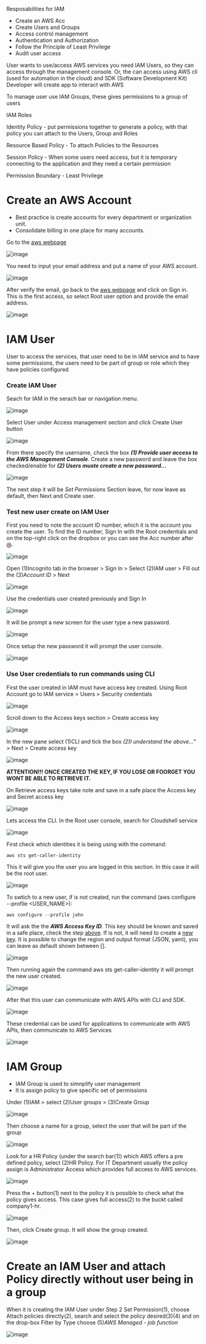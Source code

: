 

Resposabilities for IAM
- Create an AWS Acc
- Create Users and Groups
- Access control management
- Authentication and Authorization
- Follow the Principle of Least Privilege
- Audit user access


User wants to use/access AWS services you need IAM Users, so they can access through the management console. Or, the can access using AWS cli (used for automation in the cloud) and SDK (Software Development Kit) Developer will create app to interact with AWS

To manage user use IAM Groups, these gives permissions to a group of users

IAM Roles


Identity Policy - put permissions together to generate a policy, with that policy you can attach to the Users, Group and Roles

Resource Based Policy - To attach Policies to the Resources

Session Policy - When some users need access, but it is temporary connecting to the application and they need a certain permission

Permission Boundary - Least Privilege


# Create an AWS Account

- Best practice is create accounts for every department or organization unit. 
- Consolidate billing in one place for many accounts.

Go to the [aws webpage](aws.amazon.com) 

![image](https://github.com/M4gOo/PROJECTS/assets/57456345/ece3101e-5e6c-4188-96f8-3163060893b2)

You need to input your email address and put a name of your AWS account.

![image](https://github.com/M4gOo/PROJECTS/assets/57456345/f56d3e00-06a4-4080-89ae-9f692819c524)

After verify the email, go back to the [aws webpage](aws.amazon.com) and click on Sign in. This is the first access, so select Root user option and provide the email address.

![image](https://github.com/M4gOo/PROJECTS/assets/57456345/37a49fea-9867-4399-b654-2c671aac905a)


# IAM User

User to access the services, that user need to be in IAM service and to  have some permissions, the users need to be part of group or role which they have policies configured

### Create IAM User

Seach for IAM in the serach bar or navigation menu.

![image](https://github.com/M4gOo/PROJECTS/assets/57456345/a99f0b64-3012-46c7-8650-e6807a2c83eb)

Select User under Access management section and click Create User button

![image](https://github.com/M4gOo/PROJECTS/assets/57456345/20ad9778-c719-4fb7-ae81-530bfb7ca651)

From there specify the username, check the box ***(1) Provide user access to the AWS Management Console***. Create a new password and leave the box checked/enable for ***(2) Users muste create a new password...***

![image](https://github.com/M4gOo/PROJECTS/assets/57456345/b152da8a-c29d-4f99-83ea-34682483593a)

The next step it will be *Set Permissions* Section leave, for now leave as default, then Next and Create user. 

### Test new user create on IAM User

First you need to note the account ID number, which it is the account you create the user. To find the ID number, Sign In with the Root credentials and on the top-right click on the dropbox or you can see the Acc number after @.

![image](https://github.com/M4gOo/PROJECTS/assets/57456345/9330ab79-4925-46d9-93f7-348d402acf25)

Open (1)Incognito tab in the browser > Sign In > Select (2)IAM user > Fill out the (3)*Account ID* > Next

![image](https://github.com/M4gOo/PROJECTS/assets/57456345/ab78d90d-50dd-4512-afac-fd0d1d3c5f59)

Use the credentials user created previously and Sign In

![image](https://github.com/M4gOo/PROJECTS/assets/57456345/ab85b4e9-cdc2-47ec-ad6b-d9b8a8731ac7)

It will be prompt a new screen for the user type a new password.

![image](https://github.com/M4gOo/PROJECTS/assets/57456345/8d25de28-d915-4b39-bea1-ab66a5544188)

Once setup the new password it will prompt the user console.

![image](https://github.com/M4gOo/PROJECTS/assets/57456345/e4cb2580-11ee-4737-a7a3-f025c0cf280f)


### Use User credentials to run commands using CLI 

First the user created in IAM must have access key created. Using Root Account go to IAM service > Users > Security credentials

![image](https://github.com/M4gOo/PROJECTS/assets/57456345/8515e931-8b5a-40e8-8fef-6a8a312a74ef)

Scroll down to the Access keys section > Create access key 

![image](https://github.com/M4gOo/PROJECTS/assets/57456345/073cb471-538c-481b-ade8-777c09599442)

In the new pane select (1)CLI and tick the box *(2)I understand the above..."* > Next > Create access key  

![image](https://github.com/M4gOo/PROJECTS/assets/57456345/6e1385f3-26af-4820-b7ba-9a25fc7f9dcb)

**ATTENTION!!! ONCE CREATED THE KEY, IF YOU LOSE OR FOORGET YOU WONT BE ABLE TO RETRIEVE IT.**

On Retrieve access keys take note and save in a safe place the Access key and Secret access key

![image](https://github.com/M4gOo/PROJECTS/assets/57456345/3ecc010b-9faf-4f34-a4cf-3a3c78ea8024)

Lets access the CLI. In the Root user console, search for Cloudshell service

![image](https://github.com/M4gOo/PROJECTS/assets/57456345/6c6a9fce-a51c-491c-8d49-09cafb230163)

First check which identities it is being using with the command:

```
aws sts get-caller-identity
```

This it will give you the user you are logged in this section. In this case it will be the root user. 

![image](https://github.com/M4gOo/PROJECTS/assets/57456345/893c377a-231d-4b34-9249-cb9110887380)

To swtich to a new user, if is not created, run the command (aws configure --profile <USER_NAME>):
```
aws configure --profile john
```

It will ask the the ***AWS Access Key ID***. This key should be known and saved in a safe place, check the step [above](#**ATTENTION!!!-ONCE-CREATED-THE-KEY,-IF-YOU-LOSE-OR-FOORGET-YOU-WONT-BE-ABLE-TO-RETRIEVE-IT.**). If is not, 
it will need to create a [new key](####-Use-User-credentials-to-run-commands-using-CLI). It is possible to change the region and output format (JSON, yaml), you can leave as default shown between [].

![image](https://github.com/M4gOo/PROJECTS/assets/57456345/c197b2cd-d0bb-4f6e-ba08-f64c67ed31cf)

Then running again the command aws sts get-caller-identity it will prompt the new user created.

![image](https://github.com/M4gOo/PROJECTS/assets/57456345/5e85ab68-5d3b-4173-a055-f5386439873f)

After that this user can communicate with AWS APIs with CLI and SDK.

![image](https://github.com/M4gOo/PROJECTS/assets/57456345/4228b401-4439-45d0-897f-5810b1f2f601)

These credential can be used for applications to communicate with AWS APIs, then communicate to AWS Services

![image](https://github.com/M4gOo/PROJECTS/assets/57456345/5cd51a8e-9b81-4b80-aca7-21fcf33a8e16)


# IAM Group

- IAM Group is used to simnplify user management
- It is assign policy to give specific set of permissions

Under (1)IAM > select (2)User groups > (3)Create Group

![image](https://github.com/M4gOo/PROJECTS/assets/57456345/9024abb9-7b6a-4446-8bdb-1f6bd7677cd0)

Then choose a name for a group, select the user that will be part of the group

![image](https://github.com/M4gOo/PROJECTS/assets/57456345/e8ca8dbe-8f59-446d-b129-c9baff6b40a7)

Look for a HR Policy (under the search bar(1)) which AWS offers a pre defined policy, select (2)HR Policy. For IT Department usually the policy assign is Administrator Access which provides full access to AWS services.

![image](https://github.com/M4gOo/PROJECTS/assets/57456345/c1027271-ac0c-4f33-ad71-be74bcb5d64e)

Press the + button(1) next to the policy it is possible to check what the policy gives access. This case gives full access(2) to the buckt called company1-hr. 

![image](https://github.com/M4gOo/PROJECTS/assets/57456345/6ae78b64-43e7-4ea3-a686-618409941dd3)

Then, click Create group. It will show the group created.

![image](https://github.com/M4gOo/PROJECTS/assets/57456345/5e733147-8150-4837-92b5-4e797a3cb4b5)

# Create an IAM User and attach Policy directly without user being in a group

When it is creating the IAM User under Step 2 Set Permission(1), choose Attach policies directly(2), search and select the policy desired(3)(4) and on the drop-box Filter by Type choose (5)*AWS Managed - job function*

![image](https://github.com/M4gOo/PROJECTS/assets/57456345/f216fe9c-262d-4dcf-a4f7-a863b3be9704)



















